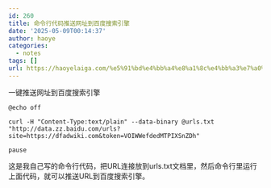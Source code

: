 ```yaml
---
id: 260
title: 命令行代码推送网址到百度搜索引擎
date: '2025-05-09T00:14:37'
author: haoye
categories:
  - notes
tags: []
url: https://haoyelaiga.com/%e5%91%bd%e4%bb%a4%e8%a1%8c%e4%bb%a3%e7%a0%81%e6%8e%a8%e9%80%81%e7%bd%91%e5%9d%80%e5%88%b0%e7%99%be%e5%ba%a6%e6%90%9c%e7%b4%a2%e5%bc%95%e6%93%8e/
---
```


一键推送网址到百度搜索引擎

```
@echo off

curl -H "Content-Type:text/plain" --data-binary @urls.txt "http://data.zz.baidu.com/urls?site=https://dfadwiki.com&token=VOIWWefdedMTPIXSnZDh"

pause
```

这是我自己写的命令行代码，把URL连接放到urls.txt文档里，然后命令行里运行上面代码，就可以推送URL到百度搜索引擎。
